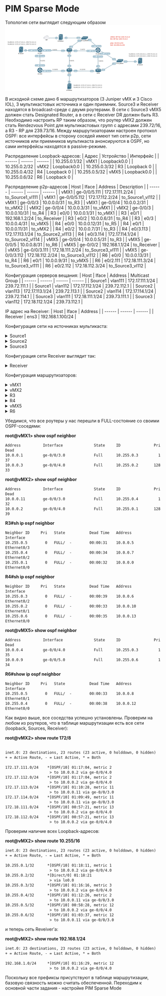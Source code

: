 # PIM Sparse Mode

Топология сети выглядит следующим образом
![Топология сети](https://github.com/bonishvarik/otus-net-arch/raw/main/HW5/HW5_topo.png)

В исходной схеме дано 6 маршрутизаторов (3 Juniper vMX и 3 Cisco IOL), 3 мультикастовых источника и один приемник. Source3 и Receiver находятся в broadcast-среде с двумя роутерами. В сети с Source3 vMX5 должен стать Designated Router, а в сети с Receiver DR должен быть R3. Необходимо настроить RP таким образом, что роутер vMX2 должен стать Rendezvous Point для мультикастовых групп с адресами 239.72/16, а R3 - RP для 239.73/16. Между маршрутизаторами настроен протокол OSPF: все интерфейсы в сторону соседей имеют тип сети p2p, сети источников или приемников мультикаста анонсируются в OSPF, но сами интерфейсы находятся в passive-режиме. 

Распределение Loopback-адресов:
| Адрес | Устройство | Интерфейс |
| ------ | ------ | ------ |
| 10.255.0.1/32 | vMX1 | Loopback0.0 |
| 10.255.0.2/32 | vMX2 | Loopback0.0 |
| 10.255.0.3/32 | R3 | Loopback 0 |
| 10.255.0.4/32 | R4 | Loopback 0 |
| 10.255.0.5/32 | vMX5 | Loopback0.0 |
| 10.255.0.6/32 | R6 | Loopback 0 |

Распределение p2p-адресов
| Host | Iface | Address | Description |
| ------ | ------ | ------ | ------ |
| vMX1 | ge-0/0/5.111 | 172.17.111.2/24 | to_Source1_vl111 |
| vMX1 | ge-0/0/5.112 | 172.17.112.2/24 | to_Source1_vl112 |
| vMX1 | ge-0/0/3 | 10.0.0.0/31 | to_R3 |
| vMX1 | ge-0/0/4 | 10.0.0.2/31 | to_vMX2 |
| vMX2 | ge-0/0/4 | 10.0.0.3/31 | to_vMX1 |
| vMX2 | ge-0/0/3 | 10.0.0.10/31 | to_R4 |
| R3 | e0/0 | 10.0.0.1/31 | to_vMX1 |
| R3 | e0/1 | 192.168.1.2/24 | to_Receiver |
| R3 | e0/2 | 10.0.0.6/31 | to_R4 |
| R3 | e0/3 | 10.0.0.4/31 | to_vMX5 |
| R4 | e0/0 | 10.0.0.12/31 | to_R5 |
| R4 | e0/1 | 10.0.0.11/31 | to_vMX2 |
| R4 | e0/2 | 10.0.0.7/31 | to_R3 |
| R4 | e0/3.113 | 172.17.113.1/24 | to_Source2_vl113 |
| R4 | e0/3.114 | 172.17.114.1/24 | to_Source2_vl114 |
| vMX5 | ge-0/0/4 | 10.0.0.5/31 | to_R3 |
| vMX5 | ge-0/0/5 | 10.0.0.8/31 | to_R6 |
| vMX5 | ge-0/0/2 | 192.168.1.1/24 | to_Receiver |
| vMX5 | ge-0/0/3.111 | 172.18.111.2/24 | to_Source3_vl111 |
| vMX5 | ge-0/0/3.112 | 172.18.112.2/24 | to_Source3_vl112 |
| R6 | e0/0 | 10.0.0.13/31 | to_R4 |
| R6 | e0/1 | 10.0.0.9/31 | to_vMX5 |
| R6 | e0/2.111 | 172.18.111.3/24 | to_Source3_vl111 |
| R6 | e0/2.112 | 172.18.112.3/24 | to_Source3_vl112 |

Конфигурация серверов вещания:
| Host | Iface | Address | Multicast Group |
| ------ | ------ | ------ | ------ |
| Source1 | vlan111 | 172.17.111.1/24 | 239.72.111.1 |
| Source1 | vlan112 | 172.17.112.1/24 | 239.72.112.1 |
| Source2 | vlan113 | 172.17.113.1/24 | 239.72.113.1 |
| Source2 | vlan114 | 172.17.114.1/24 | 239.72.114.1 |
| Source3 | vlan111 | 172.18.111.1/24 | 239.73.111.1 |
| Source3 | vlan112 | 172.18.112.1/24 | 239.73.112.1 |

IP адрес на Receiver:
| Host | Iface | Address |
| ------ | ------ | ------ |
| Receiver | ens3 | 192.168.1.100/24 |


Конфигурация сети на источниках мультикаста: 
<details>
  <summary>Source1</summary>

```
  auto lo0
  iface lo0 inet loopback

  auto ens3
  iface ens3 inet manual
  
  auto vlan111
  iface vlan111 inet static
     address 172.17.111.1
     netmask 255.255.255.0
     vlan_raw_device ens3
     
  auto vlan112
  iface vlan112 inet static
     address 172.17.112.1
     netmask 255.255.255.0
     vlan_raw_device ens3
```
</details>

<details>
  <summary>Source2</summary>

```
  auto lo0
  iface lo0 inet loopback

  auto ens3
  iface ens3 inet manual
  
  auto vlan113
  iface vlan113 inet static
     address 172.17.113.1
     netmask 255.255.255.0
     vlan_raw_device ens3
     
  auto vlan114
  iface vlan114 inet static
     address 172.17.114.1
     netmask 255.255.255.0
     vlan_raw_device ens3
```
</details>
  
  <details>
  <summary>Source3</summary>

```
  auto lo0
  iface lo0 inet loopback

  auto ens3
  iface ens3 inet manual
  
  auto vlan111
  iface vlan111 inet static
     address 172.18.111.1
     netmask 255.255.255.0
     vlan_raw_device ens3
     
  auto vlan112
  iface vlan112 inet static
     address 172.18.112.1
     netmask 255.255.255.0
     vlan_raw_device ens3
```
</details>

Конфигурация сети Receiver выглядит так: 
<details>
  <summary>Receiver</summary>

```
  auto lo0
  iface lo0 inet loopback
  
  ### NAT-интерфейс для доступа в интернет
  auto ens3
  iface ens3 inet dhcp
  
  auto ens4
  iface ens4 inet static
     address 192.168.1.100
     netmask 255.255.255.0
     
     ### Маршрут для просмотра мультикаста
     post-up /usr/sbin/ip route add 239.0.0.0/8 dev ens4
     
     ### Маршрут для доступа к IP-адресам роутеров, для проверки ICMP-связности
     post-up /usr/sbin/ip route add 10.0.0.0/8 dev ens4   
```
</details>

Конфигурация маршрутизаторов: 
<details>
  <summary>vMX1</summary>

```
interfaces {
    ge-0/0/3 {
        unit 0 {
            description to_R3;          
            family inet {
                address 10.0.0.0/31;
            }
        }
    }
    ge-0/0/4 {
        unit 0 {
            description to_vMX2;
            family inet {
                address 10.0.0.2/31;
            }
        }
    }
    ge-0/0/5 {
        vlan-tagging;
        unit 111 {
            description to_Source1_vl111;
            vlan-id 111;
            family inet {
                address 172.17.111.2/24;
            }
        }
        unit 112 {                      
            description to_Source1_vl112;
            vlan-id 112;
            family inet {
                address 172.17.112.2/24;
            }
        }
    }
    lo0 {
        unit 0 {
            family inet {
                address 10.255.0.1/32;
            }
        }
    }
}
routing-options {
    router-id 10.255.0.1;
}
protocols {
    ospf {
        area 0.0.0.0 {
            interface lo0.0 {
                passive;                
            }
            interface ge-0/0/5.111 {
                passive;
            }
            interface ge-0/0/5.112 {
                passive;
            }
            interface ge-0/0/3.0 {
                interface-type p2p;
            }
            interface ge-0/0/4.0 {
                interface-type p2p;
            }
        }
    }
}
```
</details>

<details>
  <summary>vMX2</summary>

```
interfaces {
    ge-0/0/3 {
        unit 0 {
            description to_R4;          
            family inet {
                address 10.0.0.10/31;
            }
        }
    }
    ge-0/0/4 {
        unit 0 {
            description to_vMX1;
            family inet {
                address 10.0.0.3/31;
            }
        }
    }
    lo0 {
        unit 0 {
            family inet {
                address 10.255.0.2/32;
            }
        }
    }
}
routing-options {
    router-id 10.255.0.2;               
}
protocols {
    ospf {
        area 0.0.0.0 {
            interface lo0.0 {
                passive;
            }
            interface ge-0/0/4.0 {
                interface-type p2p;
            }
            interface ge-0/0/3.0 {
                interface-type p2p;
            }
        }
    }
}
```
</details>

<details>
  <summary>R3</summary>

```
interface Loopback0
 ip address 10.255.0.3 255.255.255.255
 ip ospf 1 area 0
!
interface Ethernet0/0
 description to_vMX1
 ip address 10.0.0.1 255.255.255.254
 ip ospf network point-to-point
 ip ospf 1 area 0
!
interface Ethernet0/1
 description to_Receiver
 ip address 192.168.1.2 255.255.255.0
 ip ospf 1 area 0
!
interface Ethernet0/2
 description to_R4
 ip address 10.0.0.6 255.255.255.254
 ip ospf network point-to-point
 ip ospf 1 area 0
!
interface Ethernet0/3
 description to_vMX5
 ip address 10.0.0.4 255.255.255.254
 ip ospf network point-to-point
 ip ospf 1 area 0
!
router ospf 1
 router-id 10.255.0.3
 passive-interface default
 no passive-interface Ethernet0/0
 no passive-interface Ethernet0/2
 no passive-interface Ethernet0/3
```
</details>

<details>
  <summary>R4</summary>

```
interface Loopback0
 ip address 10.255.0.4 255.255.255.255
 ip ospf 1 area 0
!
interface Ethernet0/0
 description to_R5
 ip address 10.0.0.12 255.255.255.254
 ip ospf network point-to-point
 ip ospf 1 area 0
!
interface Ethernet0/1
 description to_vMX2
 ip address 10.0.0.11 255.255.255.254
 ip ospf network point-to-point
 ip ospf 1 area 0
!
interface Ethernet0/2
 description to_R3
 ip address 10.0.0.7 255.255.255.254
 ip ospf network point-to-point
 ip ospf 1 area 0
!
interface Ethernet0/3.113
 description to_Source2_vl113
 encapsulation dot1Q 113
 ip address 172.17.113.2 255.255.255.0
 ip ospf 1 area 0
!
interface Ethernet0/3.114
 description to_Source2_vl114
 encapsulation dot1Q 114
 ip address 172.17.114.2 255.255.255.0
 ip ospf 1 area 0
!
router ospf 1
 router-id 10.255.0.4
 passive-interface default
 no passive-interface Ethernet0/0
 no passive-interface Ethernet0/1
 no passive-interface Ethernet0/2
```
</details>

<details>
  <summary>vMX5</summary>

```
interfaces {
    ge-0/0/2 {
        unit 0 {
            description to_Receiver;    
            family inet {
                address 192.168.1.1/24;
            }
        }
    }
    ge-0/0/3 {
        vlan-tagging;
        unit 111 {
            description to_Source3_vl111;
            vlan-id 111;
            family inet {
                address 172.18.111.2/24;
            }
        }
        unit 112 {
            description to_Source3_vl112;
            vlan-id 112;
            family inet {
                address 172.18.112.2/24;
            }
        }
    }
    ge-0/0/4 {                          
        unit 0 {
            description to_R3;
            family inet {
                address 10.0.0.5/31;
            }
        }
    }
    ge-0/0/5 {
        unit 0 {
            description to_R6;
            family inet {
                address 10.0.0.8/31;
            }
        }
    }
    lo0 {
        unit 0 {
            family inet {
                address 10.255.0.5/32;
            }
        }
    }
}                                       
routing-options {
    router-id 10.255.0.5;
}
protocols {
    ospf {
        area 0.0.0.0 {
            interface lo0.0 {
                passive;
            }
            interface ge-0/0/3.111 {
                passive;
            }
            interface ge-0/0/3.112 {
                passive;
            }
            interface ge-0/0/4.0 {
                interface-type p2p;
            }
            interface ge-0/0/5.0 {
                interface-type p2p;
            }
            interface ge-0/0/2.0 {
                passive;                
            }
        }
    }
}
```
</details>

<details>
  <summary>R6</summary>

```
interface Loopback0
 ip address 10.255.0.6 255.255.255.255
 ip ospf 1 area 0
!
interface Ethernet0/0
 description to_R4
 ip address 10.0.0.13 255.255.255.254
 ip ospf network point-to-point
 ip ospf 1 area 0
!
interface Ethernet0/1
 description to_vMX5
 ip address 10.0.0.9 255.255.255.254
 ip ospf network point-to-point
 ip ospf 1 area 0
!
interface Ethernet0/2
 no ip address
!
interface Ethernet0/2.111
 description to_Source3_vl111
 encapsulation dot1Q 111
 ip address 172.18.111.3 255.255.255.0
 ip ospf 1 area 0
!         
interface Ethernet0/2.112
 description to_Source3_vl112
 encapsulation dot1Q 112
 ip address 172.18.112.3 255.255.255.0
 ip ospf 1 area 0
!
router ospf 1
 router-id 10.255.0.6
 passive-interface default
 no passive-interface Ethernet0/0
 no passive-interface Ethernet0/1
```
</details>

Убедимся, что все роутеры у нас перешли в FULL-состояние со своими OSPF-соседями:

**root@vMX1> show ospf neighbor**
```
Address          Interface              State     ID               Pri  Dead
10.0.0.1         ge-0/0/3.0             Full      10.255.0.3         1    37
10.0.0.3         ge-0/0/4.0             Full      10.255.0.2       128    33
```
**root@vMX2> show ospf neighbor**
```
Address          Interface              State     ID               Pri  Dead
10.0.0.11        ge-0/0/3.0             Full      10.255.0.4         1    32
10.0.0.2         ge-0/0/4.0             Full      10.255.0.1       128    39
```
**R3#sh ip ospf neighbor**
```
Neighbor ID     Pri   State           Dead Time   Address         Interface
10.255.0.5        0   FULL/  -        00:00:31    10.0.0.5        Ethernet0/3
10.255.0.4        0   FULL/  -        00:00:34    10.0.0.7        Ethernet0/2
10.255.0.1        0   FULL/  -        00:00:32    10.0.0.0        Ethernet0/0
```
**R4#sh ip ospf neighbor** 
```
Neighbor ID     Pri   State           Dead Time   Address         Interface
10.255.0.3        0   FULL/  -        00:00:39    10.0.0.6        Ethernet0/2
10.255.0.2        0   FULL/  -        00:00:33    10.0.0.10       Ethernet0/1
10.255.0.6        0   FULL/  -        00:00:35    10.0.0.13       Ethernet0/0
```
**root@vMX5> show ospf neighbor**
```
Address          Interface              State     ID               Pri  Dead
10.0.0.4         ge-0/0/4.0             Full      10.255.0.3         1    35
10.0.0.9         ge-0/0/5.0             Full      10.255.0.6         1    34
```
**R6#show ip ospf neighbor** 
```
Neighbor ID     Pri   State           Dead Time   Address         Interface
10.255.0.5        0   FULL/  -        00:00:33    10.0.0.8        Ethernet0/1
10.255.0.4        0   FULL/  -        00:00:38    10.0.0.12       Ethernet0/0
```

Как видно выше, все соседства успешно установлены. Проверим на любом из роутеров, что в таблице маршрутизации есть все сети (loopback, Sources, Receiver):

**root@vMX2> show route 172/8** 
```

inet.0: 23 destinations, 23 routes (23 active, 0 holddown, 0 hidden)
+ = Active Route, - = Last Active, * = Both

172.17.111.0/24    *[OSPF/10] 01:17:04, metric 2
                    > to 10.0.0.2 via ge-0/0/4.0
172.17.112.0/24    *[OSPF/10] 01:17:04, metric 2
                    > to 10.0.0.2 via ge-0/0/4.0
172.17.113.0/24    *[OSPF/10] 01:10:28, metric 11
                    > to 10.0.0.11 via ge-0/0/3.0
172.17.114.0/24    *[OSPF/10] 01:09:49, metric 11
                    > to 10.0.0.11 via ge-0/0/3.0
172.18.111.0/24    *[OSPF/10] 00:57:21, metric 13
                    > to 10.0.0.2 via ge-0/0/4.0
172.18.112.0/24    *[OSPF/10] 00:57:21, metric 13
                    > to 10.0.0.2 via ge-0/0/4.0
```
Проверим наличие всех Loopback-адресов:

**root@vMX2> show route 10.255/16**
```
inet.0: 23 destinations, 23 routes (23 active, 0 holddown, 0 hidden)
+ = Active Route, - = Last Active, * = Both

10.255.0.1/32      *[OSPF/10] 01:18:11, metric 1
                    > to 10.0.0.2 via ge-0/0/4.0
10.255.0.2/32      *[Direct/0] 01:18:21
                    > via lo0.0
10.255.0.3/32      *[OSPF/10] 01:16:16, metric 3
                    > to 10.0.0.2 via ge-0/0/4.0
10.255.0.4/32      *[OSPF/10] 01:12:26, metric 2
                    > to 10.0.0.11 via ge-0/0/3.0
10.255.0.5/32      *[OSPF/10] 00:58:28, metric 12
                    > to 10.0.0.2 via ge-0/0/4.0
10.255.0.6/32      *[OSPF/10] 01:03:37, metric 12
                    > to 10.0.0.11 via ge-0/0/3.0
```

и теперь сеть Reveiver'а: 

**root@vMX2> show route 192.168.1/24** 
```
inet.0: 23 destinations, 23 routes (23 active, 0 holddown, 0 hidden)
+ = Active Route, - = Last Active, * = Both

192.168.1.0/24     *[OSPF/10] 01:16:29, metric 12
                    > to 10.0.0.2 via ge-0/0/4.0
```
Поскольку все префиксы присутствуют в таблице маршрутизации, базовую связность можно считать обеспеченной. Переходим к основной части задания - настройке PIM Sparse Mode
